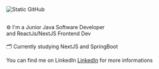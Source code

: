 <img src="https://img.shields.io/static/v1?label=Overview&message=devdario&color=0D3B66&style=for-the-badge&logo=GitHub" alt="Static GitHub">

<p> <br/> ⚙ I'm a Junior Java Software Developer <br> and ReactJs/NextJS Frontend Dev <br> <br> 🗂 Currently studying  NextJS and SpringBoot</p>

You can find me on LinkedIn [LinkedIn](https://www.linkedin.com/in/d%C3%A1rio-silva-648651234/) for more informations
